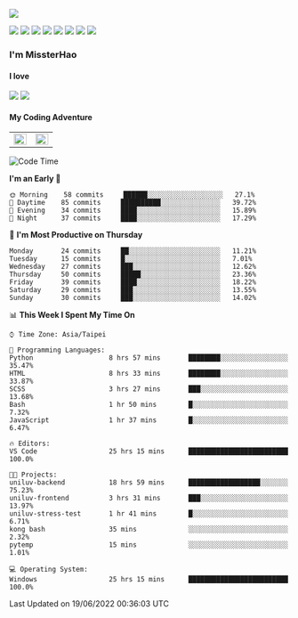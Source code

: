 ![](https://komarev.com/ghpvc/?username=MissterHao&color=ff69b4)

[![](https://img.shields.io/badge/Amazon%20AWS-%23232F3E?logo=amazon-aws&logoColor=white&style=for-the-badge)](https://aws.amazon.com/)
[![](https://img.shields.io/badge/Python-3776AB?style=for-the-badge&logo=python&logoColor=white)](https://www.djangoproject.com/)
[![](https://img.shields.io/badge/Django-092E20?style=for-the-badge&logo=django&logoColor=white)](https://www.python.org/)
[![](https://img.shields.io/badge/Flask-000000?style=for-the-badge&logo=flask&logoColor=white)](https://flask.palletsprojects.com/en/2.1.x/)
[![](https://img.shields.io/badge/go-%2300ADD8.svg?&style=for-the-badge&logo=go&logoColor=white)](https://golang.org/)
[![](https://img.shields.io/badge/javascript-%23F7DF1E.svg?&style=for-the-badge&logo=javascript&logoColor=black)](https://www.javascript.com/)
[![](https://img.shields.io/badge/mysql-%234479A1.svg?&style=for-the-badge&logo=mysql&logoColor=white)](https://www.mysql.com/)
[![](https://img.shields.io/badge/docker-%232496ED.svg?&style=for-the-badge&logo=docker&logoColor=white)](https://www.docker.com/)

### I'm MissterHao

#### I love  
![](https://img.shields.io/badge/Netflix-E50914?style=for-the-badge&logo=netflix&logoColor=white)
![](https://img.shields.io/badge/YouTube-FF0000?style=for-the-badge&logo=youtube&logoColor=white)

#### My Coding Adventure
<!-- Readme stats -->
<!-- https://github.com/anuraghazra/github-readme-stats -->
<table>
<tr>
    <td valign="top" width="50%">
    <img src="https://github-readme-stats.vercel.app/api?username=MissterHao&hide_border=true&show_icons=true&locale=en" align="left" style="width: 100%" />
    </td>
    <td valign="top" width="50%">
    <img src="https://github-readme-stats.vercel.app/api/top-langs?username=MissterHao&hide_border=true&show_icons=true&locale=en&layout=compact" align="left" style="width: 100%" />
    </td>
</tr>
</table>  


<!--START_SECTION:waka-->
![Code Time](http://img.shields.io/badge/Code%20Time-314%20hrs%2020%20mins-blue)

**I'm an Early 🐤** 

```text
🌞 Morning    58 commits     ██████░░░░░░░░░░░░░░░░░░░   27.1% 
🌆 Daytime    85 commits     ██████████░░░░░░░░░░░░░░░   39.72% 
🌃 Evening    34 commits     ████░░░░░░░░░░░░░░░░░░░░░   15.89% 
🌙 Night      37 commits     ████░░░░░░░░░░░░░░░░░░░░░   17.29%

```
📅 **I'm Most Productive on Thursday** 

```text
Monday       24 commits     ██░░░░░░░░░░░░░░░░░░░░░░░   11.21% 
Tuesday      15 commits     █░░░░░░░░░░░░░░░░░░░░░░░░   7.01% 
Wednesday    27 commits     ███░░░░░░░░░░░░░░░░░░░░░░   12.62% 
Thursday     50 commits     █████░░░░░░░░░░░░░░░░░░░░   23.36% 
Friday       39 commits     ████░░░░░░░░░░░░░░░░░░░░░   18.22% 
Saturday     29 commits     ███░░░░░░░░░░░░░░░░░░░░░░   13.55% 
Sunday       30 commits     ███░░░░░░░░░░░░░░░░░░░░░░   14.02%

```


📊 **This Week I Spent My Time On** 

```text
⌚︎ Time Zone: Asia/Taipei

💬 Programming Languages: 
Python                   8 hrs 57 mins       ████████░░░░░░░░░░░░░░░░░   35.47% 
HTML                     8 hrs 33 mins       ████████░░░░░░░░░░░░░░░░░   33.87% 
SCSS                     3 hrs 27 mins       ███░░░░░░░░░░░░░░░░░░░░░░   13.68% 
Bash                     1 hr 50 mins        █░░░░░░░░░░░░░░░░░░░░░░░░   7.32% 
JavaScript               1 hr 37 mins        █░░░░░░░░░░░░░░░░░░░░░░░░   6.47%

🔥 Editors: 
VS Code                  25 hrs 15 mins      █████████████████████████   100.0%

🐱‍💻 Projects: 
uniluv-backend           18 hrs 59 mins      ██████████████████░░░░░░░   75.23% 
uniluv-frontend          3 hrs 31 mins       ███░░░░░░░░░░░░░░░░░░░░░░   13.97% 
uniluv-stress-test       1 hr 41 mins        █░░░░░░░░░░░░░░░░░░░░░░░░   6.71% 
kong bash                35 mins             ░░░░░░░░░░░░░░░░░░░░░░░░░   2.32% 
pytemp                   15 mins             ░░░░░░░░░░░░░░░░░░░░░░░░░   1.01%

💻 Operating System: 
Windows                  25 hrs 15 mins      █████████████████████████   100.0%

```


 Last Updated on 19/06/2022 00:36:03 UTC
<!--END_SECTION:waka-->

<!--
**MissterHao/MissterHao** is a ✨ _special_ ✨ repository because its `README.md` (this file) appears on your GitHub profile.

Here are some ideas to get you started:

- 🔭 I’m currently working on ...
- 🌱 I’m currently learning ...
- 👯 I’m looking to collaborate on ...
- 🤔 I’m looking for help with ...
- 💬 Ask me about ...
- 📫 How to reach me: ...
- 😄 Pronouns: ...
- ⚡ Fun fact: ...
-->
